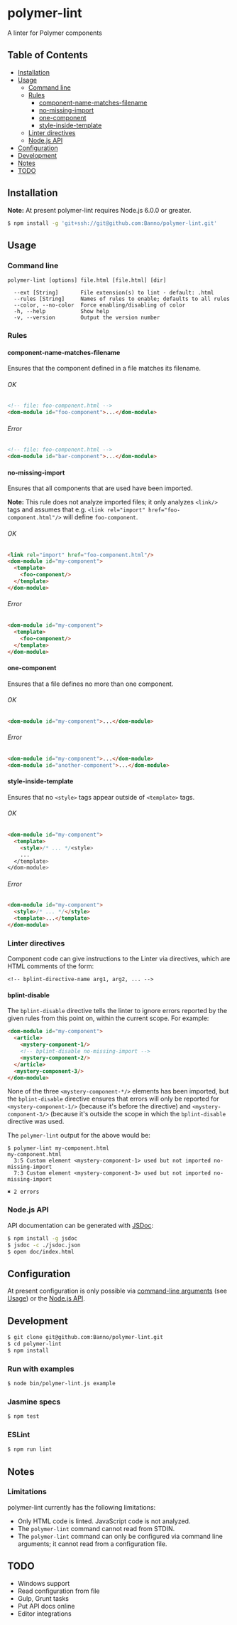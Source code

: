 polymer-lint
============

A linter for Polymer components

Table of Contents
-----------------
  - [Installation](#installation)
  - [Usage](#usage)
    - [Command line](#command-line)
    - [Rules](#rules)
      - [component-name-matches-filename](#component-name-matches-filename)
      - [no-missing-import](#no-missing-import)
      - [one-component](#one-component)
      - [style-inside-template](#style-inside-template)
    - [Linter directives](#linter-directives)
    - [Node.js API](#nodejs-api)
  - [Configuration](#configuration)
  - [Development](#development)
  - [Notes](#notes)
  - [TODO](#todo)

Installation
------------
**Note:** At present polymer-lint requires Node.js 6.0.0 or greater.

```sh
$ npm install -g 'git+ssh://git@github.com:Banno/polymer-lint.git'
```

Usage
-----

### Command line

```text
polymer-lint [options] file.html [file.html] [dir]

  --ext [String]       File extension(s) to lint - default: .html
  --rules [String]     Names of rules to enable; defaults to all rules
  --color, --no-color  Force enabling/disabling of color
  -h, --help           Show help
  -v, --version        Output the version number
```

### Rules

#### component-name-matches-filename

Ensures that the component defined in a file matches its filename.

###### OK

```html
<!-- file: foo-component.html -->
<dom-module id="foo-component">...</dom-module>
```

###### Error

```html
<!-- file: foo-component.html -->
<dom-module id="bar-component">...</dom-module>
```

#### no-missing-import

Ensures that all components that are used have been imported.

**Note:** This rule does not analyze imported files; it only analyzes `<link/>`
tags and assumes that e.g. `<link rel="import" href="foo-component.html"/>` will
define `foo-component`.

###### OK

```html
<link rel="import" href="foo-component.html"/>
<dom-module id="my-component">
  <template>
    <foo-component/>
  </template>
</dom-module>
```

###### Error

```html
<dom-module id="my-component">
  <template>
    <foo-component/>
  </template>
</dom-module>
```

#### one-component

Ensures that a file defines no more than one component.

###### OK

```html
<dom-module id="my-component">...</dom-module>
```


###### Error

```html
<dom-module id="my-component">...</dom-module>
<dom-module id="another-component">...</dom-module>
```

#### style-inside-template

Ensures that no `<style>` tags appear outside of `<template>` tags.

###### OK

```html
<dom-module id="my-component">
  <template>
    <style>/* ... */<style>
    ...
  </template>
</dom-module>
```

###### Error

```html
<dom-module id="my-component">
  <style>/* ... */</style>
  <template>...</template>
</dom-module>
```

### Linter directives

Component code can give instructions to the Linter via directives, which
are HTML comments of the form:

```text
<!-- bplint-directive-name arg1, arg2, ... -->
```

#### bplint-disable

The `bplint-disable` directive tells the linter to ignore errors
reported by the given rules from this point on, within the current
scope. For example:

```html
<dom-module id="my-component">
  <article>
    <mystery-component-1/>
    <!-- bplint-disable no-missing-import -->
    <mystery-component-2/>
  </article>
  <mystery-component-3/>
</dom-module>
```

None of the three `<mystery-component-*/>` elements has been imported,
but the `bplint-disable` directive ensures that errors will only be
reported for `<mystery-component-1/>` (because it's before the
directive) and `<mystery-component-3/>` (because it's outside the scope
in which the `bplint-disable` directive was used.

The `polymer-lint` output for the above would be:

```text
$ polymer-lint my-component.html
my-component.html
  3:5 Custom element <mystery-component-1> used but not imported no-missing-import
  7:3 Custom element <mystery-component-3> used but not imported no-missing-import

✖ 2 errors
```

### Node.js API

API documentation can be generated with [JSDoc](http://usejsdoc.org/):

```sh
$ npm install -g jsdoc
$ jsdoc -c ./jsdoc.json
$ open doc/index.html
```

Configuration
-------------
At present configuration is only possible via [command-line arguments](#command-line)
(see [Usage](#usage)) or the [Node.js API](#api-documentation).

Development
-----------

```sh
$ git clone git@github.com:Banno/polymer-lint.git
$ cd polymer-lint
$ npm install
```

### Run with examples

```sh
$ node bin/polymer-lint.js example
```

### Jasmine specs

```sh
$ npm test
```

### ESLint

```sh
$ npm run lint
```

Notes
-----
### Limitations
polymer-lint currently has the following limitations:

  * Only HTML code is linted. JavaScript code is not analyzed.
  * The `polymer-lint` command cannot read from STDIN.
  * The `polymer-lint` command can only be configured via command line
    arguments; it cannot read from a configuration file.

TODO
----
  * Windows support
  * Read configuration from file
  * Gulp, Grunt tasks
  * Put API docs online
  * Editor integrations

